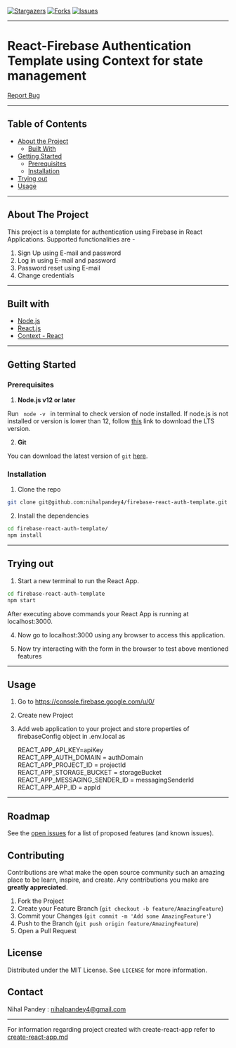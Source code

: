<!-- PROJECT SHIELDS -->
[![Stargazers][stars-shield]][stars-url]
[![Forks][forks-shield]][forks-url]
[![Issues][issues-shield]][issues-url]

<hr>
<p>
  <p align="center">
    <h1>React-Firebase Authentication Template using Context for state management</h1>
    <a href="https://github.com/nihalpandey4/Live_Video_Broadcasting_Service/issues">Report Bug</a>
    </p>
</p>

<hr>

<!-- TABLE OF CONTENTS -->
## Table of Contents

* [About the Project](#about-the-project)
  * [Built With](#built-with)
* [Getting Started](#getting-started)
  * [Prerequisites](#prerequisites)
  * [Installation](#installation)
* [Trying out](#trying-out)
* [Usage](#usage)

<hr>


<!-- ABOUT THE PROJECT -->
## About The Project

This project is a template for authentication using Firebase in React Applications. Supported functionalities are -
<ol>
    <li> Sign Up using E-mail and password</li>
    <li> Log in using E-mail and password</li>
    <li> Password reset using E-mail </li>  
    <li> Change credentials </li>
</ol>

<hr>

## Built with

* [Node.js](https://nodejs.org/en/)
* [React.js](https://reactjs.org/)
* [Context - React](https://reactjs.org/docs/context.html)

<hr>

## Getting Started

### Prerequisites

1. **Node.js v12 or later**

Run <code> node -v </code> in terminal to check version of node installed. 
If node.js is not installed or version is lower than 12, follow [this](https://nodejs.org/en/download/) link to download the LTS version.

2. **Git**

You can download the latest version of <code>git</code> [here](https://git-scm.com/downloads).

### Installation

1. Clone the repo

```sh
git clone git@github.com:nihalpandey4/firebase-react-auth-template.git
```
2. Install the dependencies

```sh
cd firebase-react-auth-template/
npm install
```

<hr>

## Trying out

1. Start a new terminal to run the React App.

```sh
cd firebase-react-auth-template
npm start
```

After executing above commands your React App is running at localhost:3000.

4. Now go to localhost:3000 using any browser to access this application. 

5. Now try interacting with the form in the browser to test above mentioned features

<hr>

## Usage

1. Go to https://console.firebase.google.com/u/0/

2. Create new Project

3. Add web application to your project and store properties of firebaseConfig object in .env.local as

    REACT_APP_API_KEY=apiKey <br>
    REACT_APP_AUTH_DOMAIN = authDomain <br>
    REACT_APP_PROJECT_ID = projectId <br>
    REACT_APP_STORAGE_BUCKET = storageBucket <br>
    REACT_APP_MESSAGING_SENDER_ID = messagingSenderId <br>
    REACT_APP_APP_ID = appId <br>

<hr>

<!-- ROADMAP -->
## Roadmap

See the [open issues](https://github.com/nihalpandey4/firebase-react-auth-template/issues) for a list of proposed features (and known issues).

<!-- CONTRIBUTING -->
## Contributing

Contributions are what make the open source community such an amazing place to be learn, inspire, and create. Any contributions you make are **greatly appreciated**.

1. Fork the Project
2. Create your Feature Branch (`git checkout -b feature/AmazingFeature`)
3. Commit your Changes (`git commit -m 'Add some AmazingFeature'`)
4. Push to the Branch (`git push origin feature/AmazingFeature`)
5. Open a Pull Request


<!-- LICENSE -->
## License

Distributed under the MIT License. See `LICENSE` for more information.

<!-- CONTACT -->
## Contact

Nihal Pandey : nihalpandey4@gmail.com

<hr>

For information regarding project created with create-react-app refer to [create-react-app.md](https://github.com/nihalpandey4/firebase-react-auth-template/blob/main/create-react-app.md)


<!-- MARKDOWN LINKS & IMAGES -->
<!-- https://www.markdownguide.org/basic-syntax/#reference-style-links -->
[issues-shield]:	https://img.shields.io/github/issues/nihalpandey4/firebase-react-auth-template
[issues-url]: https://github.com/nihalpandey4/firebase-react-auth-template/issues
[forks-shield]: https://img.shields.io/github/forks/nihalpandey4/firebase-react-auth-template
[forks-url]: https://github.com/nihalpandey4/firebase-react-auth-template/network/members
[stars-shield]: https://img.shields.io/github/stars/nihalpandey4/firebase-react-auth-template
[stars-url]: https://github.com/nihalpandey4/firebase-react-auth-template/stargazers

